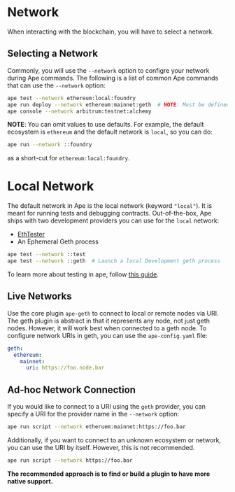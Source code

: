 # Network

When interacting with the blockchain, you will have to select a network.

## Selecting a Network

Commonly, you will use the `--network` option to configre your network during Ape commands.
The following is a list of common Ape commands that can use the `--network` option:

```bash
ape test --network ethereum:local:foundry
ape run deploy --network ethereum:mainnet:geth  # NOTE: Must be defined if using CLI script
ape console --network arbitrum:testnet:alchemy
```

**NOTE**: You can omit values to use defaults.
For example, the default ecosystem is `ethereum` and the default network is `local`, so you can do:

```bash
ape run --network ::foundry
```

as a short-cut for `ethereum:local:foundry`.

# Local Network

The default network in Ape is the local network (keyword `"local"`).
It is meant for running tests and debugging contracts.
Out-of-the-box, Ape ships with two development providers you can use for the `local` network:

* [EthTester](https://github.com/ethereum/eth-tester)
* An Ephemeral Geth process

```bash
ape test --network ::test
ape test --network ::geth  # Launch a local Development geth process
```

To learn more about testing in ape, follow [this guide]("../testing.html).

## Live Networks

Use the core plugin `ape-geth` to connect to local or remote nodes via URI.
The geth plugin is abstract in that it represents any node, not just geth nodes.
However, it will work best when connected to a geth node.
To configure network URIs in geth, you can use the `ape-config.yaml` file:

```yaml
geth:
  ethereum:
    mainnet:
      uri: https://foo.node.bar
```

## Ad-hoc Network Connection

If you would like to connect to a URI using the `geth` provider, you can specify a URI for the provider name in the `--network` option:

```bash
ape run script --network etheruem:mainnet:https://foo.bar
```

Additionally, if you want to connect to an unknown ecosystem or network, you can use the URI by itself.
However, this is not recommended.

```bash
ape run script --network https://foo.bar
```

**The recommended approach is to find or build a plugin to have more native support.**
